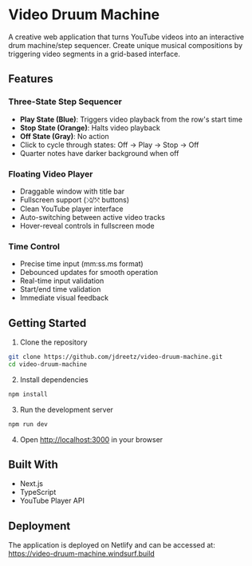 # Video Druum Machine

A creative web application that turns YouTube videos into an interactive drum machine/step sequencer. Create unique musical compositions by triggering video segments in a grid-based interface.

## Features

### Three-State Step Sequencer
- **Play State (Blue)**: Triggers video playback from the row's start time
- **Stop State (Orange)**: Halts video playback
- **Off State (Gray)**: No action
- Click to cycle through states: Off → Play → Stop → Off
- Quarter notes have darker background when off

### Floating Video Player
- Draggable window with title bar
- Fullscreen support (⤨/⤧ buttons)
- Clean YouTube player interface
- Auto-switching between active video tracks
- Hover-reveal controls in fullscreen mode

### Time Control
- Precise time input (mm:ss.ms format)
- Debounced updates for smooth operation
- Real-time input validation
- Start/end time validation
- Immediate visual feedback

## Getting Started

1. Clone the repository
```bash
git clone https://github.com/jdreetz/video-druum-machine.git
cd video-druum-machine
```

2. Install dependencies
```bash
npm install
```

3. Run the development server
```bash
npm run dev
```

4. Open [http://localhost:3000](http://localhost:3000) in your browser

## Built With
- Next.js
- TypeScript
- YouTube Player API

## Deployment
The application is deployed on Netlify and can be accessed at: https://video-druum-machine.windsurf.build
